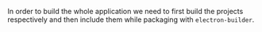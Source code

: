In order to build the whole application we need to first build the projects respectively and then include
them while packaging with `electron-builder`.


